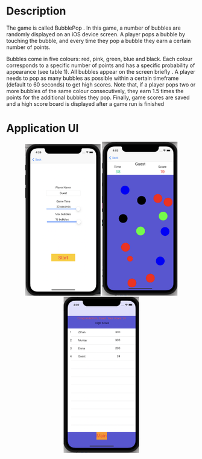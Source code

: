 # Description

The game is called BubblePop . In this game, a number of bubbles are randomly displayed on an iOS device screen. A player pops a
bubble by touching the bubble, and every time they pop a bubble they earn a certain number of points.

Bubbles come in five colours: red, pink, green, blue and black. Each colour corresponds to a specific number of points and has a specific probability of appearance (see table 1). All bubbles appear on the screen briefly . A player needs to pop as many bubbles as possible within a certain timeframe (default to 60 seconds) to get high scores. Note that, if a player pops two or more bubbles of the same colour consecutively, they earn 1.5 times
the points for the additional bubbles they pop. Finally, game scores are saved and a high score board is displayed after a game run is finished

# Application UI

 <p align="center">  
  <img src="https://github.com/ethannguyen-uts/BubblePop/blob/main/Images/GameSetting.png" width=200 alt="GameSetting">
  <img src="https://github.com/ethannguyen-uts/BubblePop/blob/main/Images/GamePlay.png" width=200 alt="Game Play">
  <img src="https://github.com/ethannguyen-uts/BubblePop/blob/main/Images/HighScore.png" width=200 alt="High Score">
 </p>
